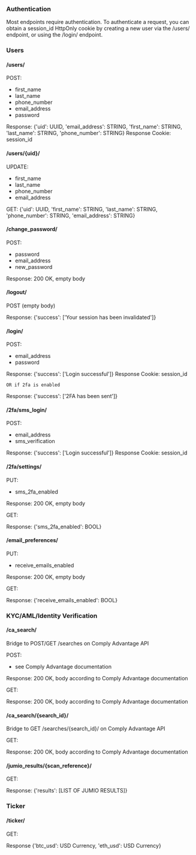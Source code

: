 ### Authentication

Most endpoints require authentication. To authenticate a request, you can
obtain a session_id HttpOnly cookie by creating a new user via the /users/
endpoint, or using the /login/ endpoint.

### Users

#### /users/

POST:
  - first_name
  - last_name
  - phone_number
  - email_address
  - password

  Response: {'uid': UUID,
             'email_address': STRING,
             'first_name': STRING,
             'last_name': STRING,
             'phone_number': STRING}
  Response Cookie: session_id

#### /users/{uid}/

UPDATE:
  - first_name
  - last_name
  - phone_number
  - email_address

 GET:
  {'uid': UUID,
   'first_name': STRING,
   'last_name': STRING,
   'phone_number': STRING,
   'email_address': STRING}

#### /change_password/

POST:
  - password
  - email_address
  - new_password

  Response: 200 OK, empty body

#### /logout/

POST (empty body)

  Response: {'success': ['Your session has been invalidated']}

#### /login/

POST:
  - email_address
  - password

  Response: {'success': ['Login successful']}
  Response Cookie: session_id

    OR if 2fa is enabled

  Response: {'success': ['2FA has been sent']}

#### /2fa/sms_login/

POST:
  - email_address
  - sms_verification

  Response: {'success': ['Login successful']}
  Response Cookie: session_id

#### /2fa/settings/

PUT:
  - sms_2fa_enabled

  Response: 200 OK, empty body

GET:

  Response: {'sms_2fa_enabled': BOOL}

#### /email_preferences/

PUT:
  - receive_emails_enabled

  Response: 200 OK, empty body

GET:

  Response: {'receive_emails_enabled': BOOL}

### KYC/AML/Identity Verification

#### /ca_search/

Bridge to POST/GET /searches on Comply Advantage API

POST:
  - see Comply Advantage documentation

  Response: 200 OK, body according to Comply Advantage documentation

GET:

  Response: 200 OK, body according to Comply Advantage documentation

#### /ca_search/{search_id}/

Bridge to GET /searches/{search_id}/ on Comply Advantage API

GET:

  Response: 200 OK, body according to Comply Advantage documentation

#### /jumio_results/{scan_reference}/

GET:

  Response: {'results': [LIST OF JUMIO RESULTS]}

### Ticker

#### /ticker/

GET:

  Response {'btc_usd': USD Currency,
            'eth_usd': USD Currency}
